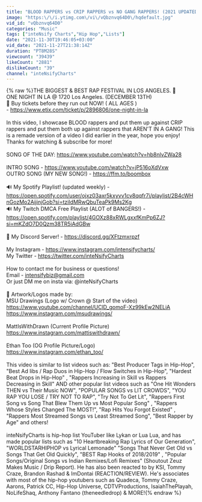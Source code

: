 ```yaml
---
title: "BLOOD RAPPERS vs CRIP RAPPERS vs NO GANG RAPPERS! (2021 UPDATED)"
image: "https:\/\/i.ytimg.com\/vi\/vQbznvq64D0\/hqdefault.jpg"
vid_id: "vQbznvq64D0"
categories: "Music"
tags: ["inteNsify Charts","Hip Hop","Lists"]
date: "2021-11-30T19:46:05+03:00"
vid_date: "2021-11-27T21:38:14Z"
duration: "PT8M28S"
viewcount: "39439"
likeCount: "2881"
dislikeCount: "39"
channel: "inteNsifyCharts"
---
```

{% raw %}THE BIGGEST &amp; BEST RAP FESTIVAL IN LOS ANGELES. 🌟<br />ONE NIGHT IN LA @ 1720 Los Angeles. (DECEMBER 13TH) <br />🔴 Buy tickets before they run out NOW! ( ALL AGES )<br />- <a rel="nofollow" target="blank" href="https://www.etix.com/ticket/p/2896806/one-night-in-la">https://www.etix.com/ticket/p/2896806/one-night-in-la</a><br /><br />In this video, I showcase BLOOD rappers and put them up against CRIP rappers and put them both up against rappers that AREN'T IN A GANG! This is a remade version of a video I did earlier in the year, hope you enjoy! Thanks for watching &amp; subscribe for more! <br /><br />SONG OF THE DAY: <a rel="nofollow" target="blank" href="https://www.youtube.com/watch?v=hb8nlvZWa28">https://www.youtube.com/watch?v=hb8nlvZWa28</a><br /><br />INTRO SONG  - <a rel="nofollow" target="blank" href="https://www.youtube.com/watch?v=jP516oXdVxw">https://www.youtube.com/watch?v=jP516oXdVxw</a><br />OUTRO SONG (MY NEW SONG!) - <a rel="nofollow" target="blank" href="https://ffm.to/boombox">https://ffm.to/boombox</a><br /><br />🔊 My Spotify Playlist! (updated weekly) -<a rel="nofollow" target="blank" href="https://open.spotify.com/user/ojxz03axr5kxyvv1cv8qqfr7i/playlist/2B4cWHnGozMo2AijinjGob?si=tziIdMRwQbuTeaPk9Ms2Kg">https://open.spotify.com/user/ojxz03axr5kxyvv1cv8qqfr7i/playlist/2B4cWHnGozMo2AijinjGob?si=tziIdMRwQbuTeaPk9Ms2Kg</a><br />🔊 My Twitch DMCA Free Playlist (ALOT of BANGERS!) - <a rel="nofollow" target="blank" href="https://open.spotify.com/playlist/4GOXz88xRWLgxxfKmPp6ZJ?si=mKZdO7D0Qzm38TR5iAdGBw">https://open.spotify.com/playlist/4GOXz88xRWLgxxfKmPp6ZJ?si=mKZdO7D0Qzm38TR5iAdGBw</a><br /><br />💜 My Discord Server! - <a rel="nofollow" target="blank" href="https://discord.gg/XFtzmxrpzf">https://discord.gg/XFtzmxrpzf</a><br /><br />My Instagram - <a rel="nofollow" target="blank" href="https://www.instagram.com/intensifycharts/">https://www.instagram.com/intensifycharts/</a><br />My Twitter - <a rel="nofollow" target="blank" href="https://twitter.com/inteNsifyCharts">https://twitter.com/inteNsifyCharts</a><br /><br />How to contact me for business or questions!<br />Email - intensifybiz@gmail.com<br />Or just DM me on insta via: @inteNsifyCharts<br /><br />🎨 Artwork/Logos made by:<br />MSU Drawings (Logo w/ Crown @ Start of the video) <a rel="nofollow" target="blank" href="https://www.youtube.com/channel/UClD_gomoF-Xz99kEw2NELiA">https://www.youtube.com/channel/UClD_gomoF-Xz99kEw2NELiA</a><br /><a rel="nofollow" target="blank" href="https://www.instagram.com/msudrawings/">https://www.instagram.com/msudrawings/</a><br /><br />MattIsWithDrawn (Current Profile Picture)<br /><a rel="nofollow" target="blank" href="https://www.instagram.com/mattiswithdrawn/">https://www.instagram.com/mattiswithdrawn/</a><br /><br />Ethan Too (OG Profile Picture/Logo)<br /><a rel="nofollow" target="blank" href="https://www.instagram.com/ethan_too/">https://www.instagram.com/ethan_too/</a><br /><br />This video is similar to list videos such as: &quot;Best Producer Tags in Hip-Hop&quot;, &quot;Best Ad libs / Rap Duos in Hip-Hop / Flow Switches in Hip-Hop&quot;, &quot;Hardest Beat Drops in Hip-Hop&quot; , &quot;Rappers Increasing in Skill vs Rappers Decreasing in Skill&quot; AND other popular list videos such as &quot;One Hit Wonders THEN vs Their Music NOW&quot;, &quot;POPULAR SONGS vs LIT CROWDS&quot;, &quot;YOU RAP YOU LOSE / TRY NOT TO RAP&quot;, &quot;Try Not To Get Lit&quot;, &quot;Rappers First Song vs Song That Blew Them Up vs Most Popular Song&quot; , &quot;Rappers Whose Styles Changed The MOST!&quot;, &quot;Rap Hits You Forgot Existed&quot; , &quot;Rappers Most Streamed Songs vs Least Streamed Song&quot;, &quot;Best Rapper by Age&quot; and others!<br /><br />inteNsifyCharts is hip-hop list YouTuber like Lykan or Lua Lua, and has made popular lists such as &quot;10 Heartbreaking Rap Lyrics of Our Generation&quot;, &quot;WORLDSTARHIPHOP vs Lyrical Lemonade&quot; &quot;Songs That Never Get Old vs Songs That Get Old Quickly&quot;, &quot;BEST Rap Hooks of 2018/2019&quot; , &quot;Popular Songs/Original Songs vs Indian Remixes/Lofi Remixes&quot; (Shoutout Zeuz Makes Music / Drip Report). He has also been reacted to by KSI, Tommy Craze, Brandon Rashad &amp; ImDontai (REACTION/REVIEW). He's associates with most of the hip-hop youtubers such as Quadeca, Tommy Craze, Aarons, Patrick CC, Hip-Hop Universe, CDTVProductions, IsaiahThePlayah, NoLifeShaq, Anthony Fantano (theneedledrop) &amp; MORE!{% endraw %}

